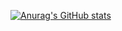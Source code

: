 [![Anurag's GitHub stats](https://github-readme-stats.vercel.app/api?username=KiisterPlaster&show_icons=true&theme=gruvbox&count_private=true)](https://github.com/KiisterPlaster/github-readme-stats)

